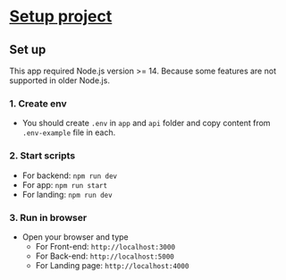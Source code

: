 # [Setup project](https://github.com/JSLancerTeam/saasgear/docs/setup.md)

## Set up
This app required Node.js version >= 14. Because some features are not supported in older Node.js.  
### 1. Create env
  + You should create `.env` in `app` and `api` folder and copy content from `.env-example` file in each.

### 2. Start scripts
  + For backend: `npm run dev`
  + For app: `npm run start`
  + For landing: `npm run dev`
### 3. Run in browser
  + Open your browser and type
    + For Front-end: `http://localhost:3000`
    + For Back-end: `http://localhost:5000`
    + For Landing page: `http://localhost:4000`
